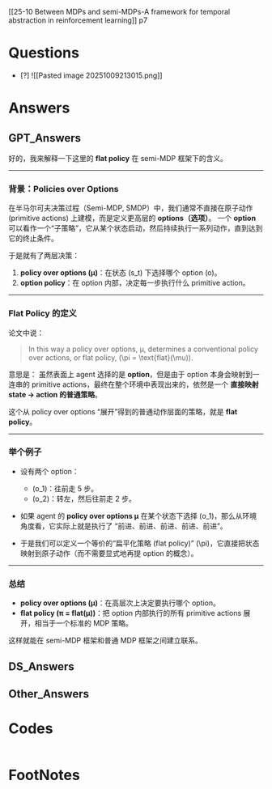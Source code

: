 [[25-10 Between MDPs and semi-MDPs-A framework for temporal abstraction in reinforcement learning]]
p7
# Questions

- [?] 
![[Pasted image 20251009213015.png]]

# Answers

## GPT_Answers
好的，我来解释一下这里的 **flat policy** 在 semi-MDP 框架下的含义。

---

### 背景：Policies over Options

在半马尔可夫决策过程（Semi-MDP, SMDP）中，我们通常不直接在原子动作 (primitive actions) 上建模，而是定义更高层的 **options（选项）**。
一个 **option** 可以看作一个“子策略”，它从某个状态启动，然后持续执行一系列动作，直到达到它的终止条件。

于是就有了两层决策：

1. **policy over options (μ)**：在状态 (s_t) 下选择哪个 option (o)。
2. **option policy**：在 option 内部，决定每一步执行什么 primitive action。

---

### Flat Policy 的定义

论文中说：

> In this way a policy over options, μ, determines a conventional policy over actions, or flat policy, (\pi = \text{flat}(\mu)).

意思是：
虽然表面上 agent 选择的是 **option**，但是由于 option 本身会映射到一连串的 primitive actions，最终在整个环境中表现出来的，依然是一个 **直接映射 state → action 的普通策略**。

这个从 policy over options “展开”得到的普通动作层面的策略，就是 **flat policy**。

---

### 举个例子

* 设有两个 option：

  * (o_1)：往前走 5 步。
  * (o_2)：转左，然后往前走 2 步。

* 如果 agent 的 **policy over options μ** 在某个状态下选择 (o_1)，那么从环境角度看，它实际上就是执行了 “前进、前进、前进、前进、前进”。

* 于是我们可以定义一个等价的“扁平化策略 (flat policy)” (\pi)，它直接把状态映射到原子动作（而不需要显式地再提 option 的概念）。

---

### 总结

* **policy over options (μ)**：在高层次上决定要执行哪个 option。
* **flat policy (π = flat(μ))**：把 option 内部执行的所有 primitive actions 展开，相当于一个标准的 MDP 策略。

这样就能在 semi-MDP 框架和普通 MDP 框架之间建立联系。


## DS_Answers


## Other_Answers


# Codes

```python

```


# FootNotes
